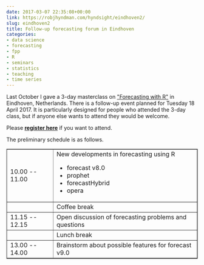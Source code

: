 ```yaml
---
date: 2017-03-07 22:35:08+00:00
link: https://robjhyndman.com/hyndsight/eindhoven2/
slug: eindhoven2
title: Follow-up forecasting forum in Eindhoven
categories:
- data science
- forecasting
- fpp
- R
- seminars
- statistics
- teaching
- time series
---
```


Last October I gave a 3-day masterclass on ["Forecasting with R"](/seminars/eindhoven) in Eindhoven, Netherlands. There is a follow-up event planned for Tuesday 18 April 2017. It is particularly designed for people who attended the 3-day class, but if anyone else wants to attend they would be welcome.

Please **[register here](https://www.eventbrite.com/e/follow-up-meeting-forecasting-with-r-tickets-32615646276)** if you want to attend.<!-- more -->

The preliminary schedule is as follows.

<table cellpadding="10" width="100%" cellspacing="5" border="1" >
<tbody >
<tr >
<td >10.00 -- 11.00
</td>
<td >New developments in forecasting using R
    <ul>
  <li> forecast v8.0
  <li> prophet
  <li> forecastHybrid
  <li> opera
</ul>
</td>
</tr>
<tr >
<td >
</td>
<td >Coffee break
</td>
</tr>
<tr >
<td >11.15 -- 12.15
</td>
<td >Open discussion of forecasting problems and questions
</td>
</tr>
<tr >
<td >
</td>
<td >Lunch break
</td>
</tr>
<tr >
<td >13.00 -- 14.00
</td>
<td >Brainstorm about possible features for forecast v9.0
</td>
</tr>
</tbody>
</table>
